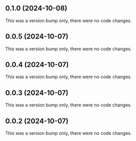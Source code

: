 ## 0.1.0 (2024-10-08)

This was a version bump only, there were no code changes.

## 0.0.5 (2024-10-07)

This was a version bump only, there were no code changes.

## 0.0.4 (2024-10-07)

This was a version bump only, there were no code changes.

## 0.0.3 (2024-10-07)

This was a version bump only, there were no code changes.

## 0.0.2 (2024-10-07)

This was a version bump only, there were no code changes.
